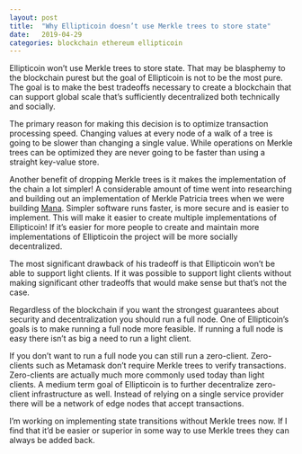 ```yaml
---
layout: post
title:  "Why Ellipticoin doesn’t use Merkle trees to store state"
date:   2019-04-29
categories: blockchain ethereum ellipticoin
---
```

Ellipticoin won’t use Merkle trees to store state. That may be blasphemy to the
blockchain purest but the goal of Ellipticoin is not to be the most pure.  The
goal is to make the best tradeoffs necessary to create a blockchain that can
support global scale that’s sufficiently decentralized both technically and
socially.


The primary reason for making this decision is to optimize transaction
processing speed. Changing values at every node of a walk of a tree is going to
be slower than changing a single value. While operations on Merkle trees can be
optimized they are never going to be faster than using a straight key-value
store.

Another benefit of dropping Merkle trees is it makes the implementation of the
chain a lot simpler! A considerable amount of time went into researching and
building out an implementation of Merkle Patricia trees when we were building
[Mana](https://github.com/mana-ethereum/mana).  Simpler software runs faster, is
more secure and is easier to implement. This will make it easier to create
multiple implementations of Ellipticoin! If it’s easier for more people to
create and maintain more implementations of Ellipticoin the project will be more
socially decentralized. 

The most significant drawback of his tradeoff is that Ellipticoin won’t be able
to support light clients. If it was possible to support light clients without
making significant other tradeoffs that would make sense but that’s not the
case.

Regardless of the blockchain if you want the strongest guarantees about security
and decentralization you should run a full node. One of Ellipticoin’s goals is
to make running a full node more feasible. If running a full node is easy there
isn’t as big a need to run a light client.

If you don’t want to run a full node you can still run a zero-client.
Zero-clients such as Metamask don’t require Merkle trees to verify transactions.
Zero-clients are actually much more commonly used today than light clients. A
medium term goal of Ellipticoin is to further decentralize zero-client
infrastructure as well. Instead of relying on a single service provider there
will be a network of edge nodes that accept transactions.

I’m working on implementing state transitions without Merkle trees now. If I
find that it’d be easier or superior in some way to use Merkle trees they can
always be added back.
